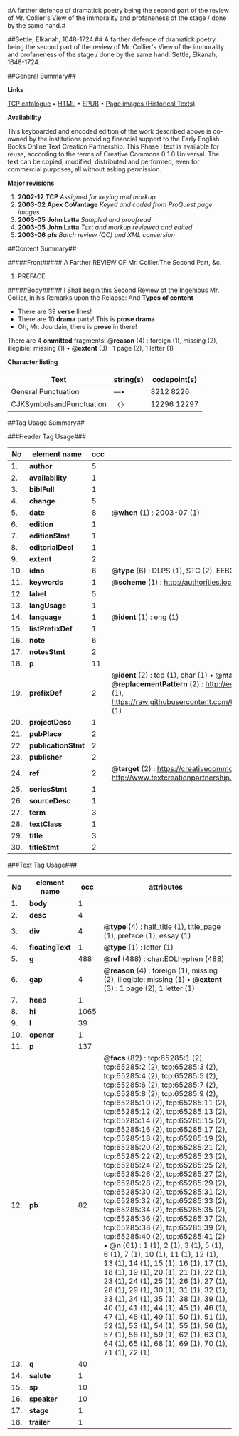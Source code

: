 #A farther defence of dramatick poetry being the second part of the review of Mr. Collier's View of the immorality and profaneness of the stage / done by the same hand.#

##Settle, Elkanah, 1648-1724.##
A farther defence of dramatick poetry being the second part of the review of Mr. Collier's View of the immorality and profaneness of the stage / done by the same hand.
Settle, Elkanah, 1648-1724.

##General Summary##

**Links**

[TCP catalogue](http://www.ota.ox.ac.uk/tcp/)  • 
[HTML](http://tei.it.ox.ac.uk/tcp/Texts-HTML/free/A41/A41299.html)  • 
[EPUB](http://tei.it.ox.ac.uk/tcp/Texts-EPUB/free/A41/A41299.epub) • 
[Page images (Historical Texts)](https://data.historicaltexts.jisc.ac.uk/view?pubId=eebo-12651475e&pageId=eebo-12651475e-65285-1)

**Availability**

This keyboarded and encoded edition of the
	       work described above is co-owned by the institutions
	       providing financial support to the Early English Books
	       Online Text Creation Partnership. This Phase I text is
	       available for reuse, according to the terms of Creative
	       Commons 0 1.0 Universal. The text can be copied,
	       modified, distributed and performed, even for
	       commercial purposes, all without asking permission.

**Major revisions**

1. __2002-12__ __TCP__ *Assigned for keying and markup*
1. __2003-02__ __Apex CoVantage__ *Keyed and coded from ProQuest page images*
1. __2003-05__ __John Latta__ *Sampled and proofread*
1. __2003-05__ __John Latta__ *Text and markup reviewed and edited*
1. __2003-06__ __pfs__ *Batch review (QC) and XML conversion*

##Content Summary##

#####Front#####
A Farther REVIEW OF Mr. Collier.The Second Part, &c.
1. PREFACE.

#####Body#####
I Shall begin this Second Review of the Ingenious Mr. Collier, in his Remarks upon the Relapse: And 
**Types of content**

  * There are 39 **verse** lines!
  * There are 10 **drama** parts! This is **prose drama**.
  * Oh, Mr. Jourdain, there is **prose** in there!

There are 4 **ommitted** fragments! 
 @__reason__ (4) : foreign (1), missing (2), illegible: missing (1)  •  @__extent__ (3) : 1 page (2), 1 letter (1)

**Character listing**


|Text|string(s)|codepoint(s)|
|---|---|---|
|General Punctuation|—•|8212 8226|
|CJKSymbolsandPunctuation|〈〉|12296 12297|

##Tag Usage Summary##

###Header Tag Usage###

|No|element name|occ|attributes|
|---|---|---|---|
|1.|__author__|5||
|2.|__availability__|1||
|3.|__biblFull__|1||
|4.|__change__|5||
|5.|__date__|8| @__when__ (1) : 2003-07 (1)|
|6.|__edition__|1||
|7.|__editionStmt__|1||
|8.|__editorialDecl__|1||
|9.|__extent__|2||
|10.|__idno__|6| @__type__ (6) : DLPS (1), STC (2), EEBO-CITATION (1), OCLC (1), VID (1)|
|11.|__keywords__|1| @__scheme__ (1) : http://authorities.loc.gov/ (1)|
|12.|__label__|5||
|13.|__langUsage__|1||
|14.|__language__|1| @__ident__ (1) : eng (1)|
|15.|__listPrefixDef__|1||
|16.|__note__|6||
|17.|__notesStmt__|2||
|18.|__p__|11||
|19.|__prefixDef__|2| @__ident__ (2) : tcp (1), char (1)  •  @__matchPattern__ (2) : ([0-9\-]+):([0-9IVX]+) (1), (.+) (1)  •  @__replacementPattern__ (2) : http://eebo.chadwyck.com/downloadtiff?vid=$1&page=$2 (1), https://raw.githubusercontent.com/textcreationpartnership/Texts/master/tcpchars.xml#$1 (1)|
|20.|__projectDesc__|1||
|21.|__pubPlace__|2||
|22.|__publicationStmt__|2||
|23.|__publisher__|2||
|24.|__ref__|2| @__target__ (2) : https://creativecommons.org/publicdomain/zero/1.0/ (1), http://www.textcreationpartnership.org/docs/. (1)|
|25.|__seriesStmt__|1||
|26.|__sourceDesc__|1||
|27.|__term__|3||
|28.|__textClass__|1||
|29.|__title__|3||
|30.|__titleStmt__|2||


###Text Tag Usage###

|No|element name|occ|attributes|
|---|---|---|---|
|1.|__body__|1||
|2.|__desc__|4||
|3.|__div__|4| @__type__ (4) : half_title (1), title_page (1), preface (1), essay (1)|
|4.|__floatingText__|1| @__type__ (1) : letter (1)|
|5.|__g__|488| @__ref__ (488) : char:EOLhyphen (488)|
|6.|__gap__|4| @__reason__ (4) : foreign (1), missing (2), illegible: missing (1)  •  @__extent__ (3) : 1 page (2), 1 letter (1)|
|7.|__head__|1||
|8.|__hi__|1065||
|9.|__l__|39||
|10.|__opener__|1||
|11.|__p__|137||
|12.|__pb__|82| @__facs__ (82) : tcp:65285:1 (2), tcp:65285:2 (2), tcp:65285:3 (2), tcp:65285:4 (2), tcp:65285:5 (2), tcp:65285:6 (2), tcp:65285:7 (2), tcp:65285:8 (2), tcp:65285:9 (2), tcp:65285:10 (2), tcp:65285:11 (2), tcp:65285:12 (2), tcp:65285:13 (2), tcp:65285:14 (2), tcp:65285:15 (2), tcp:65285:16 (2), tcp:65285:17 (2), tcp:65285:18 (2), tcp:65285:19 (2), tcp:65285:20 (2), tcp:65285:21 (2), tcp:65285:22 (2), tcp:65285:23 (2), tcp:65285:24 (2), tcp:65285:25 (2), tcp:65285:26 (2), tcp:65285:27 (2), tcp:65285:28 (2), tcp:65285:29 (2), tcp:65285:30 (2), tcp:65285:31 (2), tcp:65285:32 (2), tcp:65285:33 (2), tcp:65285:34 (2), tcp:65285:35 (2), tcp:65285:36 (2), tcp:65285:37 (2), tcp:65285:38 (2), tcp:65285:39 (2), tcp:65285:40 (2), tcp:65285:41 (2)  •  @__n__ (61) : 1 (1), 2 (1), 3 (1), 5 (1), 6 (1), 7 (1), 10 (1), 11 (1), 12 (1), 13 (1), 14 (1), 15 (1), 16 (1), 17 (1), 18 (1), 19 (1), 20 (1), 21 (1), 22 (1), 23 (1), 24 (1), 25 (1), 26 (1), 27 (1), 28 (1), 29 (1), 30 (1), 31 (1), 32 (1), 33 (1), 34 (1), 35 (1), 38 (1), 39 (1), 40 (1), 41 (1), 44 (1), 45 (1), 46 (1), 47 (1), 48 (1), 49 (1), 50 (1), 51 (1), 52 (1), 53 (1), 54 (1), 55 (1), 56 (1), 57 (1), 58 (1), 59 (1), 62 (1), 63 (1), 64 (1), 65 (1), 68 (1), 69 (1), 70 (1), 71 (1), 72 (1)|
|13.|__q__|40||
|14.|__salute__|1||
|15.|__sp__|10||
|16.|__speaker__|10||
|17.|__stage__|1||
|18.|__trailer__|1||
